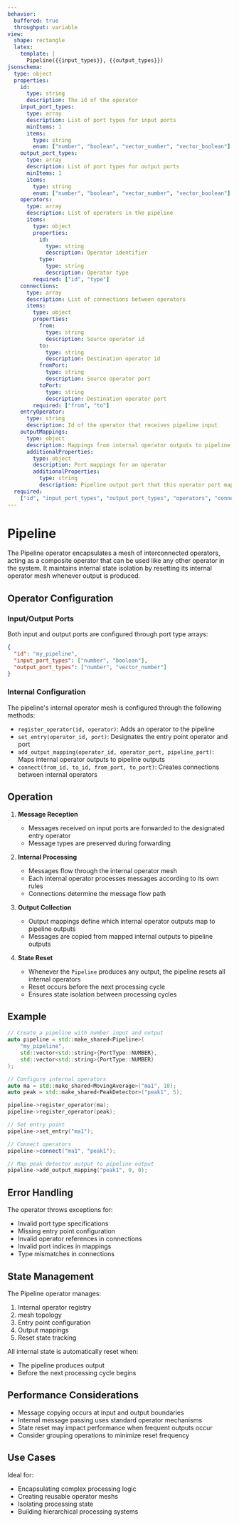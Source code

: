 ```yaml
---
behavior:
  buffered: true
  throughput: variable
view:
  shape: rectangle
  latex:
    template: |
      Pipeline({{input_types}}, {{output_types}})
jsonschema:
  type: object
  properties:
    id:
      type: string
      description: The id of the operator
    input_port_types:
      type: array
      description: List of port types for input ports
      minItems: 1
      items:
        type: string
        enum: ["number", "boolean", "vector_number", "vector_boolean"]
    output_port_types:
      type: array
      description: List of port types for output ports
      minItems: 1
      items:
        type: string
        enum: ["number", "boolean", "vector_number", "vector_boolean"]
    operators:
      type: array
      description: List of operators in the pipeline
      items:
        type: object
        properties:
          id:
            type: string
            description: Operator identifier
          type:
            type: string
            description: Operator type
        required: ["id", "type"]
    connections:
      type: array
      description: List of connections between operators
      items:
        type: object
        properties:
          from:
            type: string
            description: Source operator id
          to:
            type: string
            description: Destination operator id
          fromPort:
            type: string
            description: Source operator port
          toPort:
            type: string
            description: Destination operator port
        required: ["from", "to"]
    entryOperator:
      type: string
      description: Id of the operator that receives pipeline input
    outputMappings:
      type: object
      description: Mappings from internal operator outputs to pipeline outputs
      additionalProperties:
        type: object
        description: Port mappings for an operator
        additionalProperties:
          type: string
          description: Pipeline output port that this operator port maps to
  required:
    ["id", "input_port_types", "output_port_types", "operators", "connections", "entryOperator", "outputMappings"]
---
```


# Pipeline

The Pipeline operator encapsulates a mesh of interconnected operators, acting as a composite operator that can be used like any other operator in the system. It maintains internal state isolation by resetting its internal operator mesh whenever output is produced.

## Operator Configuration

### Input/Output Ports

Both input and output ports are configured through port type arrays:

```json
{
  "id": "my_pipeline",
  "input_port_types": ["number", "boolean"],
  "output_port_types": ["number", "vector_number"]
}
```

### Internal Configuration

The pipeline's internal operator mesh is configured through the following methods:

- `register_operator(id, operator)`: Adds an operator to the pipeline
- `set_entry(operator_id, port)`: Designates the entry point operator and port
- `add_output_mapping(operator_id, operator_port, pipeline_port)`: Maps internal operator outputs to pipeline outputs
- `connect(from_id, to_id, from_port, to_port)`: Creates connections between internal operators

## Operation

1. **Message Reception**

   - Messages received on input ports are forwarded to the designated entry operator
   - Message types are preserved during forwarding

2. **Internal Processing**

   - Messages flow through the internal operator mesh
   - Each internal operator processes messages according to its own rules
   - Connections determine the message flow path

3. **Output Collection**

   - Output mappings define which internal operator outputs map to pipeline outputs
   - Messages are copied from mapped internal outputs to pipeline outputs

4. **State Reset**
   - Whenever the `Pipeline` produces any output, the pipeline resets all internal operators
   - Reset occurs before the next processing cycle
   - Ensures state isolation between processing cycles

## Example

```cpp
// Create a pipeline with number input and output
auto pipeline = std::make_shared<Pipeline>(
    "my_pipeline",
    std::vector<std::string>{PortType::NUMBER},
    std::vector<std::string>{PortType::NUMBER}
);

// Configure internal operators
auto ma = std::make_shared<MovingAverage>("ma1", 10);
auto peak = std::make_shared<PeakDetector>("peak1", 5);

pipeline->register_operator(ma);
pipeline->register_operator(peak);

// Set entry point
pipeline->set_entry("ma1");

// Connect operators
pipeline->connect("ma1", "peak1");

// Map peak detector output to pipeline output
pipeline->add_output_mapping("peak1", 0, 0);
```

## Error Handling

The operator throws exceptions for:

- Invalid port type specifications
- Missing entry point configuration
- Invalid operator references in connections
- Invalid port indices in mappings
- Type mismatches in connections

## State Management

The Pipeline operator manages:

1. Internal operator registry
2. mesh topology
3. Entry point configuration
4. Output mappings
5. Reset state tracking

All internal state is automatically reset when:

- The pipeline produces output
- Before the next processing cycle begins

## Performance Considerations

- Message copying occurs at input and output boundaries
- Internal message passing uses standard operator mechanisms
- State reset may impact performance when frequent outputs occur
- Consider grouping operations to minimize reset frequency

## Use Cases

Ideal for:

- Encapsulating complex processing logic
- Creating reusable operator meshs
- Isolating processing state
- Building hierarchical processing systems

